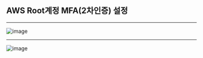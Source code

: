 ## AWS Root계정 MFA(2차인증) 설정
***

![image](https://github.com/llwindy999ll/workshop/assets/170963109/a754d583-9762-4b85-8c74-22941418cc45)


***

![image](https://github.com/llwindy999ll/workshop/assets/170963109/1ef9c2cf-03da-4d1e-bbe7-5787afc6a447)
